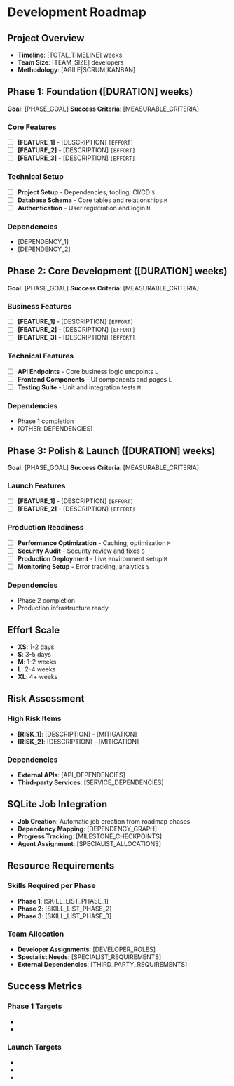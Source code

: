 # Development Roadmap

## Project Overview
- **Timeline**: [TOTAL_TIMELINE] weeks
- **Team Size**: [TEAM_SIZE] developers
- **Methodology**: [AGILE|SCRUM|KANBAN]

## Phase 1: Foundation ([DURATION] weeks)
**Goal**: [PHASE_GOAL]
**Success Criteria**: [MEASURABLE_CRITERIA]

### Core Features
- [ ] **[FEATURE_1]** - [DESCRIPTION] `[EFFORT]`
- [ ] **[FEATURE_2]** - [DESCRIPTION] `[EFFORT]`
- [ ] **[FEATURE_3]** - [DESCRIPTION] `[EFFORT]`

### Technical Setup
- [ ] **Project Setup** - Dependencies, tooling, CI/CD `S`
- [ ] **Database Schema** - Core tables and relationships `M`
- [ ] **Authentication** - User registration and login `M`

### Dependencies
- [DEPENDENCY_1]
- [DEPENDENCY_2]

## Phase 2: Core Development ([DURATION] weeks)
**Goal**: [PHASE_GOAL]
**Success Criteria**: [MEASURABLE_CRITERIA]

### Business Features
- [ ] **[FEATURE_1]** - [DESCRIPTION] `[EFFORT]`
- [ ] **[FEATURE_2]** - [DESCRIPTION] `[EFFORT]`
- [ ] **[FEATURE_3]** - [DESCRIPTION] `[EFFORT]`

### Technical Features
- [ ] **API Endpoints** - Core business logic endpoints `L`
- [ ] **Frontend Components** - UI components and pages `L`
- [ ] **Testing Suite** - Unit and integration tests `M`

### Dependencies
- Phase 1 completion
- [OTHER_DEPENDENCIES]

## Phase 3: Polish & Launch ([DURATION] weeks)
**Goal**: [PHASE_GOAL]
**Success Criteria**: [MEASURABLE_CRITERIA]

### Launch Features
- [ ] **[FEATURE_1]** - [DESCRIPTION] `[EFFORT]`
- [ ] **[FEATURE_2]** - [DESCRIPTION] `[EFFORT]`

### Production Readiness
- [ ] **Performance Optimization** - Caching, optimization `M`
- [ ] **Security Audit** - Security review and fixes `S`
- [ ] **Production Deployment** - Live environment setup `M`
- [ ] **Monitoring Setup** - Error tracking, analytics `S`

### Dependencies
- Phase 2 completion
- Production infrastructure ready

## Effort Scale
- **XS**: 1-2 days
- **S**: 3-5 days  
- **M**: 1-2 weeks
- **L**: 2-4 weeks
- **XL**: 4+ weeks

## Risk Assessment
### High Risk Items
- **[RISK_1]**: [DESCRIPTION] - [MITIGATION]
- **[RISK_2]**: [DESCRIPTION] - [MITIGATION]

### Dependencies
- **External APIs**: [API_DEPENDENCIES]
- **Third-party Services**: [SERVICE_DEPENDENCIES]

## SQLite Job Integration
- **Job Creation**: Automatic job creation from roadmap phases
- **Dependency Mapping**: [DEPENDENCY_GRAPH]
- **Progress Tracking**: [MILESTONE_CHECKPOINTS]
- **Agent Assignment**: [SPECIALIST_ALLOCATIONS]

## Resource Requirements
### Skills Required per Phase
- **Phase 1**: [SKILL_LIST_PHASE_1]
- **Phase 2**: [SKILL_LIST_PHASE_2]  
- **Phase 3**: [SKILL_LIST_PHASE_3]

### Team Allocation
- **Developer Assignments**: [DEVELOPER_ROLES]
- **Specialist Needs**: [SPECIALIST_REQUIREMENTS]
- **External Dependencies**: [THIRD_PARTY_REQUIREMENTS]

## Success Metrics
### Phase 1 Targets
- [METRIC_1]: [TARGET]
- [METRIC_2]: [TARGET]

### Launch Targets
- [METRIC_1]: [TARGET]
- [METRIC_2]: [TARGET]
- [METRIC_3]: [TARGET]